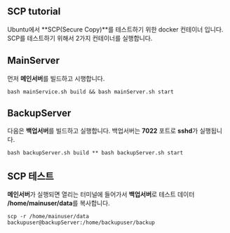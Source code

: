 ## SCP tutorial

Ubuntu에서 **SCP(Secure Copy)**를 테스트하기 위한 docker 컨테이너 입니다.
SCP를 테스트하기 위해서 2가지 컨테이너를 실행합니다.

## MainServer

먼저 **메인서버**를 빌드하고 시행합니다.

```
bash mainService.sh build && bash mainServer.sh start
```

## BackupServer

다음은 **백업서버**를 빌드하고 실행합니다. 백업서버는 **7022** 포트로 **sshd**가 실행됩니다.

```
bash backupServer.sh build ** bash backupServer.sh start
```

## SCP 테스트

**메인서버**가 실행되면 열리는 터미널에 들어가서 **백업서버**로 테스트 데이터 **/home/mainuser/data**를 복사합니다. 

```
scp -r /home/mainuser/data backupuser@backupServer:/home/backupuser/backup
```